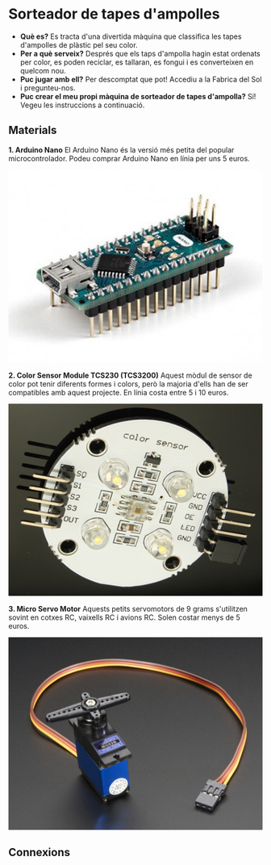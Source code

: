 # Sorteador de tapes d'ampolles
- **Què es?** Es tracta d'una divertida màquina que classifica les tapes d'ampolles de plàstic pel seu color.
- **Per a què serveix?**  Després que els taps d'ampolla hagin estat ordenats per color, es poden reciclar, es tallaran, es fongui i es converteixen en quelcom nou.
- **Puc jugar amb ell?** Per descomptat que pot! Accediu a la Fabrica del Sol i pregunteu-nos.
- **Puc crear el meu propi màquina de sorteador de tapes d'ampolla?** Sí! Vegeu les instruccions a continuació.
## Materials

**1. Arduino Nano**
El Arduino Nano és la versió més petita del popular microcontrolador. Podeu comprar Arduino Nano en línia per uns 5 euros.

![Arduino Nano](/img/arduino_nano.jpg)

**2. Color Sensor Module TCS230 (TCS3200)**
Aquest mòdul de sensor de color pot tenir diferents formes i colors, però la majoria d'ells han de ser compatibles amb aquest projecte. En línia costa entre 5 i 10 euros.

![Color Sensor](/img/color_sensor.jpg)

**3. Micro Servo Motor**
Aquests petits servomotors de 9 grams s'utilitzen sovint en cotxes RC, vaixells RC i avions RC. Solen costar menys de 5 euros.

![Micro Servo Motor](/img/servo.jpg)

## Connexions
